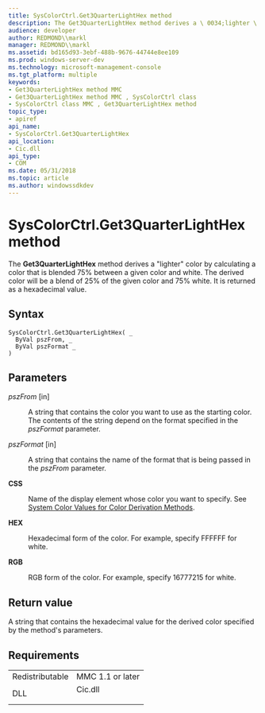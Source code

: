 ```yaml
---
title: SysColorCtrl.Get3QuarterLightHex method
description: The Get3QuarterLightHex method derives a \ 0034;lighter \ 0034; color by calculating a color that is blended 75 between a given color and white. The derived color will be a blend of 25 of the given color and 75 white. It is returned as a hexadecimal value.
audience: developer
author: REDMOND\\markl
manager: REDMOND\\markl
ms.assetid: bd165d93-3ebf-488b-9676-44744e8ee109
ms.prod: windows-server-dev
ms.technology: microsoft-management-console
ms.tgt_platform: multiple
keywords:
- Get3QuarterLightHex method MMC
- Get3QuarterLightHex method MMC , SysColorCtrl class
- SysColorCtrl class MMC , Get3QuarterLightHex method
topic_type:
- apiref
api_name:
- SysColorCtrl.Get3QuarterLightHex
api_location:
- Cic.dll
api_type:
- COM
ms.date: 05/31/2018
ms.topic: article
ms.author: windowssdkdev
---
```


# SysColorCtrl.Get3QuarterLightHex method

The **Get3QuarterLightHex** method derives a "lighter" color by calculating a color that is blended 75% between a given color and white. The derived color will be a blend of 25% of the given color and 75% white. It is returned as a hexadecimal value.

## Syntax


```VB
SysColorCtrl.Get3QuarterLightHex( _
  ByVal pszFrom, _
  ByVal pszFormat _
)
```



## Parameters

<dl> <dt>

*pszFrom* \[in\]
</dt> <dd>

A string that contains the color you want to use as the starting color. The contents of the string depend on the format specified in the *pszFormat* parameter.

</dd> <dt>

*pszFormat* \[in\]
</dt> <dd>

A string that contains the name of the format that is being passed in the *pszFrom* parameter.

<dt>

<span id="CSS"></span><span id="css"></span>

<span id="CSS"></span><span id="css"></span>**CSS**


</dt> <dd>

Name of the display element whose color you want to specify. See [System Color Values for Color Derivation Methods](system-color-values-for-color-derivation-methods.md).

</dd> <dt>

<span id="HEX"></span><span id="hex"></span>

<span id="HEX"></span><span id="hex"></span>**HEX**


</dt> <dd>

Hexadecimal form of the color. For example, specify FFFFFF for white.

</dd> <dt>

<span id="RGB"></span><span id="rgb"></span>

<span id="RGB"></span><span id="rgb"></span>**RGB**


</dt> <dd>

RGB form of the color. For example, specify 16777215 for white.

</dd> </dl> </dd> </dl>

## Return value

A string that contains the hexadecimal value for the derived color specified by the method's parameters.

## Requirements



|                            |                                                                                    |
|----------------------------|------------------------------------------------------------------------------------|
| Redistributable<br/> | MMC 1.1 or later<br/>                                                        |
| DLL<br/>             | <dl> <dt>Cic.dll</dt> </dl> |



 

 





